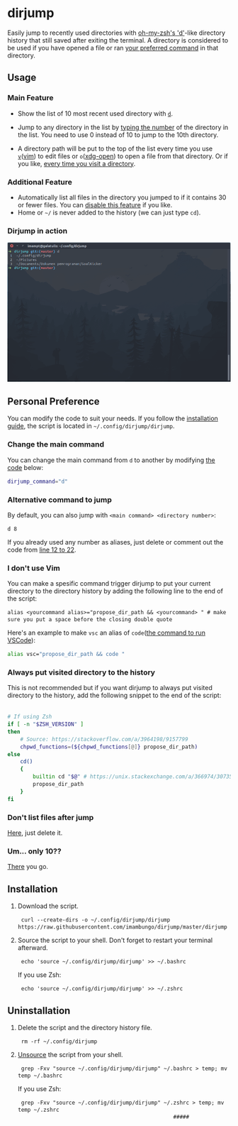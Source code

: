 # dirjump

Easily jump to recently used directories with
[oh-my-zsh's 'd'](https://superuser.com/a/664139/943615)-like directory history
that still saved after exiting the terminal. A directory is considered to be used if you have opened a file or ran [your preferred command](#i-dont-use-vim) in that directory.

## Usage

### Main Feature

- Show the list of 10 most recent used directory with [`d`](#change-the-main-command).
 
- Jump to any directory in the list by [typing the number](#alternative-command-to-jump) of the directory in the list. You need to use 0 instead of 10 to jump to the 10th directory.

- A directory path will be put to the top of the list every time you use [`v`](#i-dont-use-vim)([vim](https://www.vim.org/about.php))  to edit files or `o`([xdg-open](https://linux.die.net/man/1/xdg-open)) to open a file from that directory. Or if you like, [every time you visit a directory](#always-put-visited-directory-to-the-history).

### Additional Feature

- Automatically list all files in the directory you jumped to if it contains 30 or fewer files. You can [disable this feature](#dont-list-files-after-jump) if you like.
- Home or `~/` is never added to the history (we can just type `cd`).
        
### Dirjump in action

![dirjump in action](dirjumpinaction.gif)

## Personal Preference

You can modify the code to suit your needs. If you follow the [installation guide](#installation), the script is located in `~/.config/dirjump/dirjump`.

### Change the main command

You can change the main command from `d` to another by modifying [the code](https://github.com/imambungo/dirjump/blob/master/dirjump#L3) below:

```bash
dirjump_command="d"
```

### Alternative command to jump

By default, you can also jump with `<main command> <directory number>`:
```
d 8
```
If you already used any number as aliases, just delete or comment out the code from [line 12 to 22](https://github.com/imambungo/dirjump/blob/master/dirjump#L12).

### I don't use Vim

You can make a spesific command trigger dirjump to put your current directory to the directory history by adding the following line to the end of the script:

```
alias <yourcommand alias>="propose_dir_path && <yourcommand> " # make sure you put a space before the closing double quote
```

Here's an example to make `vsc` an alias of `code`([the command to run VSCode](https://askubuntu.com/a/852086/356625)):

```bash
alias vsc="propose_dir_path && code "
```

### Always put visited directory to the history

This is not recommended but if you want dirjump to always put visited directory to the history, add the following snippet to the end of the script:

```bash

# If using Zsh
if [ -n "$ZSH_VERSION" ]
then
	# Source: https://stackoverflow.com/a/3964198/9157799
	chpwd_functions=(${chpwd_functions[@]} propose_dir_path)
else
	cd()
	{
		builtin cd "$@" # https://unix.stackexchange.com/a/366974/307359
		propose_dir_path
	}
fi
```

### Don't list files after jump

[Here](https://github.com/imambungo/dirjump/blob/3ea9b91485a8b2b217d411b0c7eb3cad1821a483/dirjump#L99), just delete it.

### Um... only 10??

[There](https://github.com/imambungo/dirjump/blob/master/dirjump#L26) you go.

## Installation

1. Download the script.

        curl --create-dirs -o ~/.config/dirjump/dirjump https://raw.githubusercontent.com/imambungo/dirjump/master/dirjump

2. Source the script to your shell. Don't forget to restart your terminal afterward.

        echo 'source ~/.config/dirjump/dirjump' >> ~/.bashrc

   If you use Zsh:

        echo 'source ~/.config/dirjump/dirjump' >> ~/.zshrc

## Uninstallation

1. Delete the script and the directory history file.

        rm -rf ~/.config/dirjump

2. [Unsource](https://stackoverflow.com/a/5413132/9157799) the script from your shell.

        grep -Fxv "source ~/.config/dirjump/dirjump" ~/.bashrc > temp; mv temp ~/.bashrc

   If you use Zsh:
   
        grep -Fxv "source ~/.config/dirjump/dirjump" ~/.zshrc > temp; mv temp ~/.zshrc
                                                        #####
